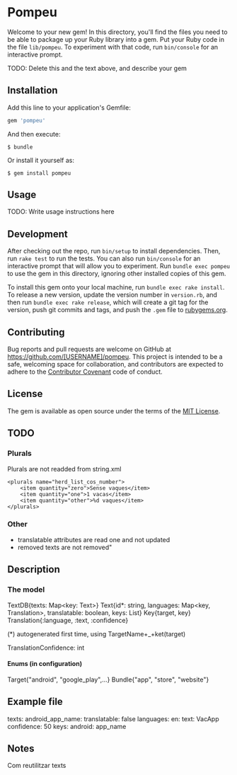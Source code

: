 # Pompeu

Welcome to your new gem! In this directory, you'll find the files you need to be able to package up your Ruby library into a gem. Put your Ruby code in the file `lib/pompeu`. To experiment with that code, run `bin/console` for an interactive prompt.

TODO: Delete this and the text above, and describe your gem

## Installation

Add this line to your application's Gemfile:

```ruby
gem 'pompeu'
```

And then execute:

    $ bundle

Or install it yourself as:

    $ gem install pompeu

## Usage

TODO: Write usage instructions here

## Development

After checking out the repo, run `bin/setup` to install dependencies. Then, run `rake test` to run the tests. You can also run `bin/console` for an interactive prompt that will allow you to experiment. Run `bundle exec pompeu` to use the gem in this directory, ignoring other installed copies of this gem.

To install this gem onto your local machine, run `bundle exec rake install`. To release a new version, update the version number in `version.rb`, and then run `bundle exec rake release`, which will create a git tag for the version, push git commits and tags, and push the `.gem` file to [rubygems.org](https://rubygems.org).

## Contributing

Bug reports and pull requests are welcome on GitHub at https://github.com/[USERNAME]/pompeu. This project is intended to be a safe, welcoming space for collaboration, and contributors are expected to adhere to the [Contributor Covenant](http://contributor-covenant.org) code of conduct.


## License

The gem is available as open source under the terms of the [MIT License](http://opensource.org/licenses/MIT).

## TODO

### Plurals
Plurals are not readded from string.xml
```
<plurals name="herd_list_cos_number">
    <item quantity="zero">Sense vaques</item>
    <item quantity="one">1 vacas</item>
    <item quantity="other">%d vaques</item>
</plurals>
```

### Other

- translatable attributes are read one and not updated
- removed texts are not removed"

## Description

### The model
TextDB{texts: Map<key: Text>}
Text{id*: string, languages: Map<key, Translation>, translatable: boolean, keys: List<Key>}
Key{target, key}
Translation{:language, :text, :confidence}

(*) autogenerated first time, using TargetName+_+ket(target)

TranslationConfidence: int

#### Enums (in configuration)
Target{"android", "google_play",...}
Bundle{"app", "store", "website"}

## Example file
texts:
  android_app_name:
    translatable: false
    languages:
      en:
        text: VacApp
        confidence: 50
    keys:
      android: app_name



## Notes
Com reutilitzar texts

